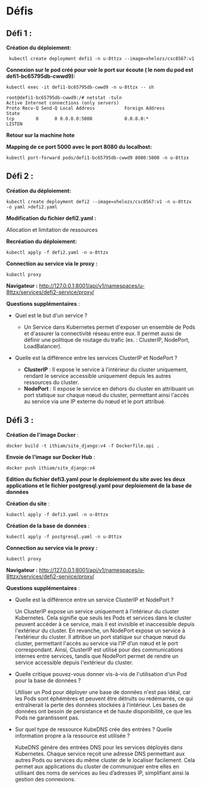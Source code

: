# Défis

## Défi 1 :

**Création du déploiement:**

``` kubectl create deployment defi1 -n u-8ttzx --image=xhelozs/csc8567:v1```

**Connexion sur le pod créé pour voir le port sur écoute ( le nom du pod est defi1-bc65795db-cwwd9):** 

```kubectl exec -it defi1-bc65795db-cwwd9 -n u-8ttzx -- sh ```

```
root@defi1-bc65795db-cwwd9:/# netstat -tuln
Active Internet connections (only servers)
Proto Recv-Q Send-Q Local Address           Foreign Address         State      
tcp        0      0 0.0.0.0:5000            0.0.0.0:*               LISTEN  

```
**Retour sur la machine hote**

**Mapping de ce port 5000 avec le port 8080 du localhost:**

``` kubectl port-forward pods/defi1-bc65795db-cwwd9 8080:5000 -n u-8ttzx ```



## Défi 2 :

**Création du déploiement:**

```
kubectl create deployment defi2 --image=xhelozs/csc8567:v1 -n u-8ttzx -o yaml >defi2.yaml

```

**Modification du fichier defi2.yaml :** 

Allocation et limitation de ressources

**Recréation du déploiement:**

```
kubectl apply -f defi2.yaml -n u-8ttzx

```

**Connection au service via le proxy :**

```
kubectl proxy
```

**Navigateur :** http://127.0.0.1:8001/api/v1/namespaces/u-8ttzx/services/defi2-service/proxy/


**Questions supplémentaires** :

- Quel est le but d'un service ?
     - Un Service dans Kubernetes permet d'exposer un ensemble de Pods et d'assurer la connectivité réseau entre eux. Il permet aussi de définir une politique de routage du trafic (ex. : ClusterIP, NodePort, LoadBalancer).

- Quelle est la différence entre les services ClusterIP et NodePort ?
     - **ClusterIP** : Il expose le service à l'intérieur du cluster uniquement, rendant le service accessible uniquement depuis les autres ressources du cluster.
     - **NodePort** : Il expose le service en dehors du cluster en attribuant un port statique sur chaque nœud du cluster, permettant ainsi l'accès au service via une IP externe du nœud et le port attribué.

## Défi 3 :

**Création de l'image Docker** :

```
docker build -t ithiam/site_django:v4 -f Dockerfile.api .

```

**Envoie de l'image sur Docker Hub** :

```
docker push ithiam/site_django:v4

```
**Edition du fichier defi3.yaml pour le deploiement du site avec les deux applications et le fichier postgresql.yaml pour deploiement de la base de données**


**Création du site** :

```
kubectl apply -f defi3.yaml -n u-8ttzx

```

**Création de la base de données** :

```
kubectl apply -f postgresql.yaml -n u-8ttzx

```
**Connection au service via le proxy :**

```
kubectl proxy
```

**Navigateur :** http://127.0.0.1:8001/api/v1/namespaces/u-8ttzx/services/defi2-service/proxy/

**Questions supplémentaires** :

  - Quelle est la différence entre un service ClusterIP et NodePort ?

      Un ClusterIP expose un service uniquement à l’intérieur du cluster Kubernetes. Cela signifie que seuls les Pods et services dans le cluster peuvent accéder à ce service, mais il est invisible et inaccessible depuis l'extérieur du cluster. En revanche, un NodePort expose un service à l’extérieur du cluster. Il attribue un port statique sur chaque nœud du cluster, permettant l'accès au service via l'IP d’un nœud et le port correspondant. Ainsi, ClusterIP est utilisé pour des communications internes entre services, tandis que NodePort permet de rendre un service accessible depuis l'extérieur du cluster.

  - Quelle critique pouvez-vous donner vis-à-vis de l'utilisation d'un Pod pour la base de données ?

      Utiliser un Pod pour déployer une base de données n'est pas idéal, car les Pods sont éphémères et peuvent être détruits ou redémarrés, ce qui entraînerait la perte des données stockées à l'intérieur. Les bases de données ont besoin de persistance et de haute disponibilité, ce que les Pods ne garantissent pas. 

  - Sur quel type de ressource KubeDNS crée des entrées ? Quelle information propre a la ressource est utilisée ?
  
      KubeDNS génère des entrées DNS pour les services déployés dans Kubernetes. Chaque service reçoit une adresse DNS permettant aux autres Pods ou services du même cluster de le localiser facilement. 
      Cela permet aux applications du cluster de communiquer entre elles en utilisant des noms de services au lieu d’adresses IP, simplifiant ainsi la gestion des connexions.